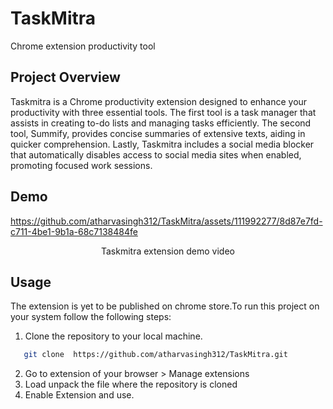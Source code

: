 # TaskMitra
Chrome extension productivity tool

## Project Overview

Taskmitra is a Chrome productivity extension designed to enhance your productivity with three essential tools. The first tool is a task manager that assists in creating to-do lists and managing tasks efficiently. The second tool, Summify, provides concise summaries of extensive texts, aiding in quicker comprehension. Lastly, Taskmitra includes a social media blocker that automatically disables access to social media sites when enabled, promoting focused work sessions.

## Demo

https://github.com/atharvasingh312/TaskMitra/assets/111992277/8d87e7fd-c711-4be1-9b1a-68c7138484fe

<center><bold>Taskmitra extension demo video</bold></center>

## Usage

The extension is yet to be published on chrome store.To run this project on your system follow the following steps:

1. Clone the repository to your local machine.
```bash
   git clone  https://github.com/atharvasingh312/TaskMitra.git
```

2. Go to extension of your browser > Manage extensions
3. Load unpack the file where the repository is cloned
4. Enable Extension and use.
